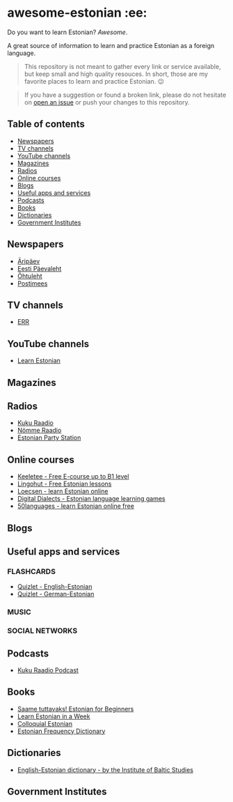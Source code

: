 # awesome-estonian :ee:
Do you want to learn Estonian? *Awesome*.

A great source of information to learn and practice Estonian as a foreign language.

> This repository is not meant to gather every link or service available, but keep small and high quality resouces. In short, those are my favorite places to learn and practice Estonian. :wink:

> If you have a suggestion or found a broken link, please do not hesitate on [open an issue](https://github.com/willianpaixao/awesome-german/issues) or push your changes to this repository.

## Table of contents
* [Newspapers](#newspapers)
* [TV channels](#tv-channels)
* [YouTube channels](#youtube-channels)
* [Magazines](#magazines)
* [Radios](#radios)
* [Online courses](#online-courses)
* [Blogs](#blogs)
* [Useful apps and services](#useful-apps-and-services)
* [Podcasts](#podcasts)
* [Books](#books)
* [Dictionaries](#dictionaries)
* [Government Institutes](#government-institutes)

## Newspapers
* [Äripäev](https://www.aripaev.ee/)
* [Eesti Päevaleht](https://epl.delfi.ee/)
* [Õhtuleht](https://www.ohtuleht.ee/)
* [Postimees](https://www.postimees.ee/)
## TV channels
* [ERR](https://www.err.ee/)

## YouTube channels
* [Learn Estonian](https://www.youtube.com/channel/UCYhJuSf32yh7KWusTKscpnQ)

## Magazines

## Radios
* [Kuku Raadio](http://kuku.postimees.ee/)
* [Nömme Raadio](https://www.nommeraadio.ee/)
* [Estonian Party Station](https://raadiod.com/estonian-party-station/)

## Online courses
* [Keeletee - Free E-course up to B1 level](https://www.keeletee.ee/index_en.html)
* [Lingohut - Free Estonian lessons](https://www.lingohut.com/en/l115/learn-estonian)
* [Loecsen - learn Estonian online](https://www.loecsen.com/en/learn-estonian)
* [Digital Dialects - Estonian language learning games](https://www.digitaldialects.com/Estonian.htm)
* [50languages - learn Estonian online free](https://www.50languages.com/learn-estonian-online-free.php)

## Blogs

## Useful apps and services

### FLASHCARDS
* [Quizlet - English-Estonian](https://quizlet.com/subject/estonian/)
* [Quizlet - German-Estonian](https://quizlet.com/subject/estnisch/)

### MUSIC

### SOCIAL NETWORKS

## Podcasts
* [Kuku Raadio Podcast](http://podcast.kuku.postimees.ee/)

## Books
* [Saame tuttavaks! Estonian for Beginners](https://www.apollo.ee/saame-tuttavaks-estonian-for-beginners.html)
* [Learn Estonian in a Week](https://amzn.to/3CB18S8)
* [Colloquial Estonian](https://amzn.to/3CyZctC)
* [Estonian Frequency Dictionary](https://amzn.to/2VKnQql)

## Dictionaries
* [English-Estonian dictionary - by the Institute of Baltic Studies](http://dict.ibs.ee/)

## Government Institutes
